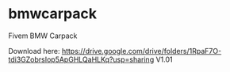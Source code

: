 # bmwcarpack
Fivem BMW Carpack


Download here: https://drive.google.com/drive/folders/1RpaF7O-tdi3GZobrsIop5ApGHLQaHLKq?usp=sharing
V1.01
